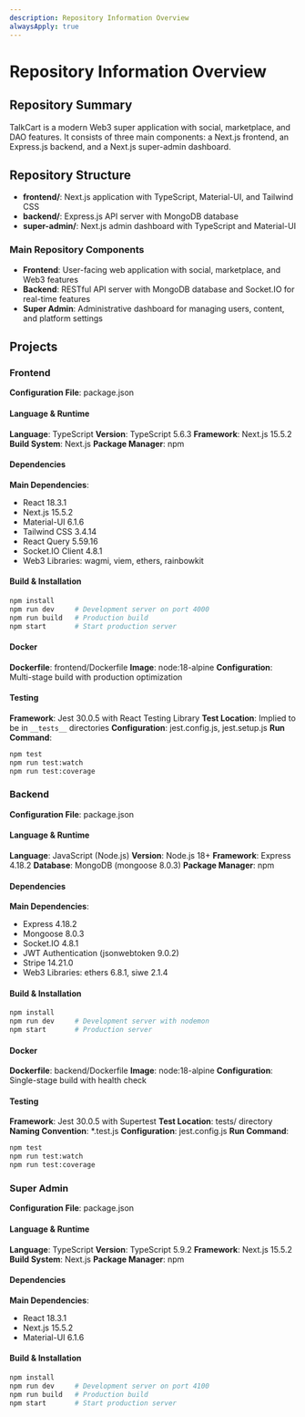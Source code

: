 ```yaml
---
description: Repository Information Overview
alwaysApply: true
---
```


# Repository Information Overview

## Repository Summary
TalkCart is a modern Web3 super application with social, marketplace, and DAO features. It consists of three main components: a Next.js frontend, an Express.js backend, and a Next.js super-admin dashboard.

## Repository Structure
- **frontend/**: Next.js application with TypeScript, Material-UI, and Tailwind CSS
- **backend/**: Express.js API server with MongoDB database
- **super-admin/**: Next.js admin dashboard with TypeScript and Material-UI

### Main Repository Components
- **Frontend**: User-facing web application with social, marketplace, and Web3 features
- **Backend**: RESTful API server with MongoDB database and Socket.IO for real-time features
- **Super Admin**: Administrative dashboard for managing users, content, and platform settings

## Projects

### Frontend
**Configuration File**: package.json

#### Language & Runtime
**Language**: TypeScript
**Version**: TypeScript 5.6.3
**Framework**: Next.js 15.5.2
**Build System**: Next.js
**Package Manager**: npm

#### Dependencies
**Main Dependencies**:
- React 18.3.1
- Next.js 15.5.2
- Material-UI 6.1.6
- Tailwind CSS 3.4.14
- React Query 5.59.16
- Socket.IO Client 4.8.1
- Web3 Libraries: wagmi, viem, ethers, rainbowkit

#### Build & Installation
```bash
npm install
npm run dev     # Development server on port 4000
npm run build   # Production build
npm start       # Start production server
```

#### Docker
**Dockerfile**: frontend/Dockerfile
**Image**: node:18-alpine
**Configuration**: Multi-stage build with production optimization

#### Testing
**Framework**: Jest 30.0.5 with React Testing Library
**Test Location**: Implied to be in `__tests__` directories
**Configuration**: jest.config.js, jest.setup.js
**Run Command**:
```bash
npm test
npm run test:watch
npm run test:coverage
```

### Backend
**Configuration File**: package.json

#### Language & Runtime
**Language**: JavaScript (Node.js)
**Version**: Node.js 18+
**Framework**: Express 4.18.2
**Database**: MongoDB (mongoose 8.0.3)
**Package Manager**: npm

#### Dependencies
**Main Dependencies**:
- Express 4.18.2
- Mongoose 8.0.3
- Socket.IO 4.8.1
- JWT Authentication (jsonwebtoken 9.0.2)
- Stripe 14.21.0
- Web3 Libraries: ethers 6.8.1, siwe 2.1.4

#### Build & Installation
```bash
npm install
npm run dev     # Development server with nodemon
npm start       # Production server
```

#### Docker
**Dockerfile**: backend/Dockerfile
**Image**: node:18-alpine
**Configuration**: Single-stage build with health check

#### Testing
**Framework**: Jest 30.0.5 with Supertest
**Test Location**: tests/ directory
**Naming Convention**: *.test.js
**Configuration**: jest.config.js
**Run Command**:
```bash
npm test
npm run test:watch
npm run test:coverage
```

### Super Admin
**Configuration File**: package.json

#### Language & Runtime
**Language**: TypeScript
**Version**: TypeScript 5.9.2
**Framework**: Next.js 15.5.2
**Build System**: Next.js
**Package Manager**: npm

#### Dependencies
**Main Dependencies**:
- React 18.3.1
- Next.js 15.5.2
- Material-UI 6.1.6

#### Build & Installation
```bash
npm install
npm run dev     # Development server on port 4100
npm run build   # Production build
npm start       # Start production server
```